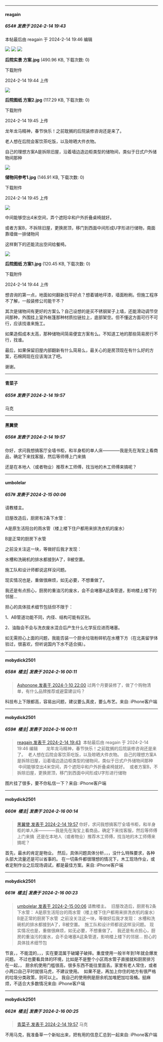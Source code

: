 
*****

####  reagain  
##### 654#       发表于 2024-2-14 19:43

 本帖最后由 reagain 于 2024-2-14 19:46 编辑 

<img src="https://wx1.sinaimg.cn/mw690/7bd5583fly1hmt7vjqe11j22sn0u0qr0.jpg" referrerpolicy="no-referrer">
<img src="https://wx1.sinaimg.cn/mw690/7bd5583fly1hmt7n0jwu4j20u01cpq5d.jpg" referrerpolicy="no-referrer">

<img src="https://img.saraba1st.com/forum/202402/14/194412l7jdudylhd7dhydy.jpg" referrerpolicy="no-referrer">

<strong>后院实景 方案.jpg</strong> (490.96 KB, 下载次数: 0)

下载附件

2024-2-14 19:44 上传

<img src="https://img.saraba1st.com/forum/202402/14/194529p77iw2jejg7h0ie9.jpg" referrerpolicy="no-referrer">

<strong>后院图纸 方案2.jpg</strong> (117.29 KB, 下载次数: 0)

下载附件

2024-2-14 19:45 上传

龙年龙马精神，春节快乐！之前耽搁的后院装修咨询还是来了。

老人想在后院会客饮茶吃饭，以及晾晒大件衣物。

自己的理想方案A是拆除旧屋，沿着墙边造边柜类型的储物间，类似于日式户外储物间那种

<img src="https://img.saraba1st.com/forum/202402/14/194508f7aoczn5xg8oxz5p.jpg" referrerpolicy="no-referrer">

<strong>储物间参考1.jpg</strong> (146.91 KB, 下载次数: 0)

下载附件

2024-2-14 19:45 上传

<img src="https://wx1.sinaimg.cn/mw690/7bd5583fly1hmt849d50uj20nd0ndwia.jpg" referrerpolicy="no-referrer">

中间能够空出4米空间，弄个遮阳伞和户外折叠桌椅就好。

或者方案B，不拆除旧屋，更换房顶，移门到西面中间形成U字形进行储物，南面靠墙做一排储物间

这样剩下的还能流出空间给餐椅。

<img src="https://img.saraba1st.com/forum/202402/14/194444c3soy063yf0oym6y.jpg" referrerpolicy="no-referrer">

<strong>后院图纸 方案1.jpg</strong> (120.45 KB, 下载次数: 0)

下载附件

2024-2-14 19:44 上传

想咨询的第一点，地面如何翻新找平好点？想着铺地坪漆，墙面粉刷。但施工程序不了解，一般装修公司能干不？

其次是储物间有更好的方案么？自己设想的是买不锈钢架子上墙，还能滑动调节空间那种，外围挂上室外帐篷那种材质拉链拉上，底部架空。但不懂这方面可行不可行，应该找谁来施工。

如果造假成本太高，那种储物间简易便宜方案有么。不知道工地的那些简易房行不行，找谁。

最后，如果保留旧屋内部翻新有什么简易么，最关心的是房顶现在有什么好的方案，石棉网现在应该淘汰了吧。

谢谢。


*****

####  青菜子  
##### 655#       发表于 2024-2-14 19:57

马克

*****

####  黑翼使  
##### 656#       发表于 2024-2-14 19:57

你好，求问我想搞客厅全墙书柜，和半身柜的单人床————我是先在淘宝上看商品，确定下来找客服，然后等师傅上门来搞

还是在本地人（或者物业）推荐木工师傅，找当地的木工师傅来搞呢？


*****

####  umbolelar  
##### 657#       发表于 2024-2-15 00:06

请教楼主。

旧屋改造后，厨房有2条下水管：

A是原生活阳台的雨水管（楼上楼下住户都用来排洗衣机的废水）

B是正常的厨房下水管

之前没关注这一块，等做好后我才发现：

水槽和洗碗机的排水都接到A了，B被空置。

施工队和设计师都说这样没问题。

现实情况也是，重做很麻烦，如无必要，不想重做了。

我还是有点担心，厨房的重油污的废水，会不会堵塞A这条管道，影响楼上楼下的邻居...

担心的具体技术细节包括但不限于：

1、AB管道功能不同，内径、结构可能有区别。

2、油脂会不会与洗衣废水混合后产生什么化学反应进而堵塞。

如无需担心上面的问题，我能否装一个厨余垃圾粉碎机在水槽下方（在北美留学体验过，很喜欢，但听说国内下水不适合搞）。


*****

####  mobydick2501  
##### 658#         楼主| 发表于 2024-2-16 00:11

<blockquote><a href="httphttps://bbs.saraba1st.com/2b/forum.php?mod=redirect&amp;goto=findpost&amp;pid=63607822&amp;ptid=2068906" target="_blank"> Ashonone 发表于 2024-1-10 22:00</a> 过两个月要装修了，做了个购物清单，有什么品牌推荐或避雷建议吗？  </blockquote>
科技布上下限都高，容易出问题，建议要么真皮，要么布艺。来自: iPhone客户端

*****

####  mobydick2501  
##### 659#         楼主| 发表于 2024-2-16 00:11

<blockquote><a href="httphttps://bbs.saraba1st.com/2b/forum.php?mod=redirect&amp;goto=findpost&amp;pid=63960768&amp;ptid=2068906" target="_blank"> reagain 发表于 2024-2-14 19:43</a>  本帖最后由 reagain 于 2024-2-14 19:46 编辑       龙年龙马精神，春节快乐！之前耽搁的后院装修咨询还是来了。  老人想在后院会客饮茶吃饭，以及晾晒大件衣物。  自己的理想方案A是拆除旧屋，沿着墙边造边柜类型的储物间，类似于日式户外储物间那种   中间能够空出4米空间，弄个遮阳伞和户外折叠桌椅就好。  或者方案B，不拆除旧屋，更换房顶，移门到西面中间形成U字形进行储物 </blockquote>
图片挂了很多，要不你私信一下？来自: iPhone客户端


*****

####  mobydick2501  
##### 660#         楼主| 发表于 2024-2-16 00:14

<blockquote><a href="httphttps://bbs.saraba1st.com/2b/forum.php?mod=redirect&amp;goto=findpost&amp;pid=63960876&amp;ptid=2068906" target="_blank"> 黑翼使 发表于 2024-2-14 19:57</a> 你好，求问我想搞客厅全墙书柜，和半身柜的单人床————我是先在淘宝上看商品，确定下来找客服，然后等师傅上门来搞  还是在本地人（或者物业）推荐木工师傅，找当地的木工师傅来搞呢？ </blockquote>
首先，最水的肯定是物业。 然后，具体问题具体分析，，，没什么特殊要求，各种头部大流量还是可以省事的。 在一切条件都很理想的情况下，木工现场作业，或者定制作业之后现场调试，都是最佳方案。来自: iPhone客户端


*****

####  mobydick2501  
##### 661#         楼主| 发表于 2024-2-16 00:23

<blockquote><a href="httphttps://bbs.saraba1st.com/2b/forum.php?mod=redirect&amp;goto=findpost&amp;pid=63963072&amp;ptid=2068906" target="_blank"> umbolelar 发表于 2024-2-15 00:06</a> 请教楼主。  旧屋改造后，厨房有2条下水管： A是原生活阳台的雨水管（楼上楼下住户都用来排洗衣机的废水） B是正常的厨房下水管  之前没关注这一块，等做好后我才发现： 水槽和洗碗机的排水都接到A了，B被空置。  施工队和设计师都说这样没问题。 现实情况也是，重做很麻烦，如无必要，不想重做了。  我还是有点担心，厨房的重油污的废水，会不会堵塞A这条管道，影响楼上楼下的邻居... 担心的具体技术细节包 </blockquote>
节哀，，不能混的，，，实在要混属于破罐子破摔。重度使用一般半年到1年就会爆发问题。 不过也要看具体的环境，比如是不是整个小区雨水管子直接就和厨房排污在一起，， 厨余机使用门槛很高，很多东西不能往里面丢。家里有老人常住，或者小两口自己平时就很马虎，不建议使用。  如果不是，再加上你住的地方有很严格的垃圾分类政策，则可以上。 
我自己的使用例是厨余机加堆肥加垃圾桶。挺麻烦，不适合大多数情况来自: iPhone客户端

*****

####  mobydick2501  
##### 662#         楼主| 发表于 2024-2-16 00:25

<blockquote><a href="httphttps://bbs.saraba1st.com/2b/forum.php?mod=redirect&amp;goto=findpost&amp;pid=63960872&amp;ptid=2068906" target="_blank"> 青菜子 发表于 2024-2-14 19:57</a> 马克 </blockquote>
不用马克，我准备草一个新帖出来，把有用的信息汇总到一起来自: iPhone客户端

